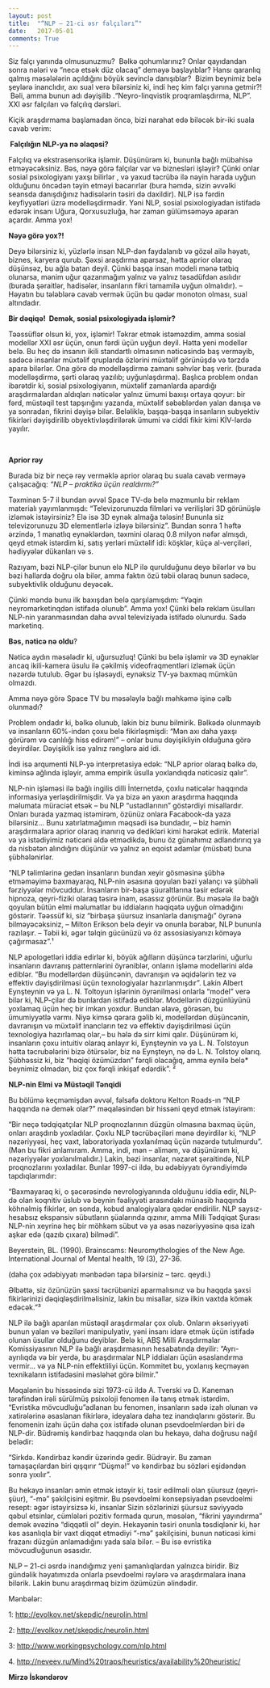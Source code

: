 ```yaml
---
layout: post
title:  "“NLP – 21-ci əsr falçıları”"
date:   2017-05-01
comments: True
---
```


<p>Siz falçı yanında olmusunuzmu? &nbsp;Bəlkə qohumlarınız? Onlar qayıdandan sonra nələri və “necə etsək düz olacaq” deməyə başlayıblar? Hansı qaranlıq qalmış məsələlərin açıldığını böyük sevinclə danışıblar? &nbsp;Bizim beynimiz belə şeylərə inanclıdır, axı sual verə bilərsiniz ki, indi heç kim falçı yanına getmir?! &nbsp;Bəli, amma bunun adı dəyişilib .“Neyro-linqvistik proqramlaşdırma, NLP”. XXI əsr falçıları və falçılıq dərsləri.</p>
<p>Kiçik araşdırmama başlamadan öncə, bizi narahat edə biləcək bir-iki suala cavab verim:</p>
<p><strong>&nbsp;Falçılığın NLP-ya nə əlaqəsi?</strong></p>
<p>Falçılıq və ekstrasensorika işləmir. Düşünürəm ki, bununla bağlı mübahisə etməyəcəksiniz. Bəs, nəyə görə falçılar var və biznesləri işləyir? Çünki onlar sosial psixologiyanı yaxşı bilirlər , və yaxud təcrübə ilə nəyin harada uyğun olduğunu öncədən təyin etməyi bacarırlar (bura həmdə, sizin əvvəlki seansda danışdığınız hadisələrin təsiri də daxildir). NLP isə fərdin keyfiyyətləri üzrə modelləşdirmədir. Yəni NLP, sosial psixologiyadan istifadə edərək insanı Uğura, Qorxusuzluğa, hər zaman gülümsəməyə aparan açardır. Amma yox!</p>
<p><strong>Nəyə görə yox?!</strong></p>
<p>Deyə bilərsiniz ki, yüzlərlə insan NLP-dən faydalanıb və gözəl ailə həyatı, biznes, karyera qurub. Şəxsi araşdırma aparsaz, hətta aprior olaraq düşünsəz, bu ağla batan deyil. Çünki başqa insan modeli mənə tətbiq olunarsa, mənim uğur qazanmağım yalnız və yalnız təsadüfdən asılıdır (burada şəraitlər, hadisələr, insanların fikri tamamilə uyğun olmalıdır). – Həyatın bu tələblərə cavab vermək üçün bu qədər monoton olması, sual altındadır.</p>
<p><strong>Bir dəqiqə! &nbsp;Demək, sosial psixologiyada işləmir?</strong></p>
<p>Təəssüflər olsun ki, yox, işləmir! Təkrar etmək istəməzdim, amma sosial modellər XXI əsr üçün, onun fərdi üçün uyğun deyil. Hətta yeni modellər belə. Bu heç də insanın ikili standartlı olmasının nəticəsində baş verməyib, sadəcə insanlar müxtəlif qruplarda özlərini müxtəlif görünüşdə və tərzdə apara bilərlər. Ona görə də modelləşdirmə zamanı səhvlər baş verir. (burada modelləşdirmə, şərti olaraq yazılıb; uyğunlaşdırma). Başlıca problem ondan ibarətdir ki, sosial psixologiyanın, müxtəlif zamanlarda apardığı araşdırmalardan aldıqları nəticələr yalnız ümumi baxışı ortaya qoyur: bir fərd, müstəqil test tapşırığını yazanda, müxtəlif səbəblərdən yalan danışa və ya sonradan, fikrini dəyişə bilər. Beləliklə, başqa-başqa insanların subyektiv fikirləri dəyişdirilib obyektivləşdirilərək ümumi və ciddi fikir kimi KİV-lərdə yayılır.</p>
<p><b>&nbsp;</b></p>
<p><b>Aprior rəy</b></p>
<p>Burada biz bir neçə rəy verməklə aprior olaraq bu suala cavab verməyə çalışacağıq: <i>“NLP – praktika üçün realdırmı?”</i></p>
<p>Təxminən 5-7 il bundan əvvəl Space TV-də belə məzmunlu bir reklam materialı yayımlanmışdı: “Televizorunuzda filmləri və verilişləri 3D görünüşlə izləmək istəyirsiniz? Elə isə 3D eynək almağa tələsin! Bununla siz televizorunuzu 3D elementlərlə izləyə bilərsiniz”. Bundan sonra 1 həftə ərzində, 1 manatlıq eynəklərdən, təxmini olaraq 0.8 milyon nəfər almışdı, qeyd etmək istərdim ki, satış yerləri müxtəlif idi: köşklər, küçə al-verçiləri, hədiyyələr dükanları və s.</p>
<p>Razıyam, bəzi NLP-çilər bunun elə NLP ilə qurulduğunu deyə bilərlər və bu bəzi hallarda doğru ola bilər, amma faktın özü təbii olaraq bunun sadəcə, subyektivlik olduğunu deyəcək.</p>
<p>Çünki məndə bunu ilk baxışdan belə qarşılamışdım: “Yəqin neyromarketinqdən istifadə olunub”. Amma yox! Çünki belə reklam üsulları NLP-nin yaranmasından daha əvvəl televiziyada istifadə olunurdu. Sadə marketinq.</p>
<p><strong>Bəs, nəticə nə oldu</strong>?</p>
<p>Nəticə aydın məsələdir ki, uğursuzluq! Çünki bu belə işləmir və 3D eynəklər ancaq ikili-kamera üsulu ilə çəkilmiş videofraqmentləri izləmək üçün nəzərdə tutulub. Əgər bu işləsəydi, eynəksiz TV-yə baxmaq mümkün olmazdı.</p>
<p>Amma nəyə görə Space TV bu məsələylə bağlı məhkəmə işinə cəlb olunmadı?</p>
<p>Problem ondadır ki, bəlkə olunub, lakin biz bunu bilmirik. Bəlkədə olunmayıb və insanların 60%-indən çoxu belə fikirləşmişdi: “Mən axı daha yaxşı görürəm və canlılığı hiss edirəm!” – onlar bunu dəyişikliyin olduğuna görə deyirdilər. Dəyişiklik isə yalnız rənglərə aid idi.</p>
<p>İndi isə arqumenti NLP-yə interpretasiya edək: “NLP aprior olaraq bəlkə də, kiminsə ağlında işləyir, amma empirik üsulla yoxlandıqda nəticəsiz qalır”.</p>
<p>NLP-nin işləməsi ilə bağlı ingilis dilli İnternetdə, çoxlu nəticələr haqqında informasiya yerləşdirilmişdir. Və ya bizə ən yaxın araşdırma haqqında məlumata müraciət etsək – bu NLP “ustadlarının” göstərdiyi misallardır. Onları burada yazmaq istəmirəm, özünüz onlara Facabook-da yaza bilərsiniz… Bunu xatırlatmağımın məqsədi isə bundadır, – biz həmin araşdırmalara aprior olaraq inanırıq və dedikləri kimi hərəkət edirik. Material və ya istədiyimiz nəticəni əldə etmədikdə, bunu öz günahımız adlandırırıq ya da nisbətən alındığını düşünür və yalnız ən eqoist adamlar (müsbət) buna şübhələnirlər.</p>
<p>“NLP təlimlərinə gedən insanların bundan xeyir gösməsinə şübhə etməməyimə baxmayaraq, NLP-nin əsasına qoyulan bəzi yalançı və şübhəli fərziyyələr mövcuddur. İnsanların bir-başa şüuraltlarına təsir edərək hipnoza, qeyri-fiziki olaraq təsirə inam, əsassız görünür. Bu məsələ ilə bağlı qoyulan bütün elmi məlumatlar bu iddiaların həqiqətə uyğun olmadığını göstərir. Təəssüf ki, siz “birbaşa şüursuz insanlarla danışmağı” öyrənə bilməyəcəksiniz, – Milton Erikson belə deyir və onunla bərabər, NLP bununla razılaşır. – Təbii ki, əgər təlqin gücünüzü və öz assosiasiyanızı köməyə çağırmasaz”.¹</p>
<p>NLP apologetləri iddia edirlər ki, böyük ağılların düşüncə tərzlərini, uğurlu insanların davranış patternlərini öyrəniblər, onların işləmə modellərini əldə ediblər. “Bu modellərdən düşüncənin, davranışın və əqidələrin tez və effektiv dəyişdirilməsi üçün texnologiyalar hazırlanmışdır”. Lakin Albert Eynşteynin və ya L. N. Toltoyun işlərinin öyrənilməsi onlarla “model” verə bilər ki, NLP-çilər də bunlardan istifadə ediblər. Modellərin düzgünlüyünü yoxlamaq üçün heç bir imkan yoxdur. Bundan əlavə, görəsən, bu ümumiyyətlə varmı. Niyə kimsə qərara gəlib ki, modellərdən düşüncənin, davranışın və müxtəlif inancların tez və effektiv dəyişdirilməsi üçün texnologiya hazırlamaq olar,– bu hələ də sirr kimi qalır. Düşünürəm ki, insanların çoxu intuitiv olaraq anlayır ki, Eynşteynin və ya L. N. Tolstoyun hətta təcrubələrini bizə ötürsələr, biz nə Eynşteyn, nə də L. N. Tolstoy olarıq. Şübhəssiz ki, biz “həqiqi özümüzdən” fərqli olacağıq, amma eynilə belə* beynimiz olmadan, biz çox fərqli inkişaf edərdik”. ²</p>
<p><b>NLP-nin Elmi və Müstəqil Tənqidi</b></p>
<p>Bu bölümə keçməmişdən əvvəl, fəlsəfə doktoru Kelton Roads-ın “NLP haqqında nə demək olar?” məqaləsindən bir hissəni qeyd etmək istəyirəm:</p>
<p>“Bir neçə tədqiqatçılar NLP proqnozlarının düzgün olmasına baxmaq üçün, onları araşdırıb yoxladılar. Çoxlu NLP təcrübəçiləri mənə deyirdilər ki, “NLP nəzəriyyəsi, heç vaxt, laboratoriyada yoxlanılmaq üçün nəzərdə tutulmurdu”. (Mən bu fikri anlamıram. Amma, indi, mən – aliməm, və düşünürəm ki, nəzəriyyələr yoxlanılmalıdır.) Lakin, bəzi insanlar, nəzarət şəraitində, NLP proqnozlarını yoxladılar. Bunlar 1997-ci ildə, bu ədəbiyyatı öyrəndiyimdə tapdıqlarımdır:</p>

<p>“Baxmayaraq ki, o şəcərəsində nevrologiyanında olduğunu iddia edir, NLP-də olan koqnitiv üslub və beynin fəaliyyəti arasındakı münasib haqqında köhnəlmiş fikirlər, ən sonda, kobud analogiyalara qədər endirilir. NLP saysız-hesabsız ekspansiv sübutların şüalarında qızınır, amma Milli Tədqiqat Şurası NLP-nin xeyrinə heç bir möhkəm sübut və ya əsas nəzəriyyəsinə qısa izah aşkar edə (qazıb çıxara) bilmədi”.</p>
<p>Beyerstein, BL. (1990). Brainscams: Neuromythologies of the New Age. International Journal of Mental health, 19 (3), 27-36.</p>
<p>(daha çox ədəbiyyatı mənbədən tapa bilərsiniz – tərc. qeydi.)</p>
<p>Əlbəttə, siz özünüzün şəxsi təcrübənizi aparmalısınız və bu haqqda şəxsi fikirlərinizi dəqiqləşdirilməlisiniz, lakin bu misallar, sizə ilkin vaxtda kömək edəcək.”³</p>
<p>NLP ilə bağlı aparılan müstəqil araşdırmalar çox olub. Onların əksəriyyəti bunun yalan və bəziləri manipulyativ, yəni insanı idarə etmək üçün istifadə olunan üsullar olduğunu deyiblər. Belə ki, ABŞ Milli Araşdırmalar Komissiyasının NLP ilə bağlı araşdırmasının hesabatında deyilir: “Ayrı-ayrılıqda və bir yerdə, bu araşdırmalar NLP iddiaları üçün əsaslandırma vermir… və ya NLP-nin effektliliyi üçün. Kommitet bu, yoxlanış keçməyən texnikaların istifadəsini məsləhət görə bilmir.”</p>
<p>Məqalənin bu hissəsində sizi 1973-cü ildə A. Tverski və D. Kaneman tərəfindən irəli sürülmüş psixoloji fenomen ilə tanış etmək istərdim. “Evristika mövcudluğu”adlanan bu fenomen, insanların sadə izah olunan və xatirələrinə əsaslanan fikirlərə, ideyalara daha tez inandıqlarını göstərir. Bu fenomenin izahı üçün daha çox istifadə olunan psevdoelmlərdən biri də NLP-dir. Büdrəmiş kəndirbaz haqqında olan bu hekayə, daha doğrusu nağıl belədir:</p>
<p>“Sirkdə. Kəndirbaz kəndir üzərində gedir. Büdrəyir. Bu zaman tamaşaçılardan biri qışqırır “Düşmə!” və kəndirbaz bu sözləri eşidəndən sonra yıxılır”.</p>
<p>Bu hekayə insanları əmin etmək istəyir ki, təsir edilməli olan şüursuz (qeyri-şüur), “-mə” şəkilçisini eşitmir. Bu psevdoelmi konsepsiyadan psevdoelmi resept: əgər istəyirsizsə ki, insanlar Sizin sözlərinizi şüursuz səviyyədə qəbul etsinlər, cümlələri pozitiv formada qurun, məsələn, “fikrini yayındırma” demək əvəzinə “diqqətli ol” deyin. Hekayənin təsiri onunla təsdiqlənir ki, hər kəs asanlıqla bir vaxt diqqət etmədiyi “-mə” şəkilçisini, bunun nəticəsi kimi frazanı düzgün anlamadığını yada sala bilər. – Bu isə evristika mövcudluğunun əsasıdır.</p>
<p>NLP – 21-ci əsrdə inandığımız yeni şamanlıqlardan yalnızca biridir. Biz gündəlik həyatımızda onlarla psevdoelmi rəylərə və araşdırmalara inana bilərik. Lakin bunu araşdırmaq bizim özümüzün əlindədir.</p>
<p>Mənbələr:</p>
<p>1: <a href="http://evolkov.net/skepdic/neurolin.html" target="_blank">http://evolkov.net/skepdic/neurolin.html</a></p>
<p>2: <a href="http://evolkov.net/skepdic/neurolin.html" target="_blank">http://evolkov.net/skepdic/neurolin.html</a></p>
<p>3: <a href="http://www.workingpsychology.com/nlp.html" target="_blank">http://www.workingpsychology.com/nlp.html</a></p>
<p>4. <a href="http://neveev.ru/Mind%20traps/heuristics/availability%20heuristic/" target="_blank">http://neveev.ru/Mind%20traps/heuristics/availability%20heuristic/</a></p>
<p><strong>Mirzə İskəndərov</strong>
</p>
